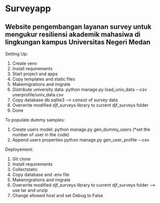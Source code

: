 # Surveyapp

## Website pengembangan layanan survey untuk mengukur resiliensi akademik mahasiwa di lingkungan kampus Universitas Negeri Medan

Setting Up:
1. Create venv
2. Install requirements
3. Start project and apps
4. Copy templates and static files
5. Makemigrations and migrate
6. Distribute university data: 
	python manage.py load_univ_data --csv userprofile/univ_data.csv
7. Copy database db.sqlite3 --> consist of survey data
8. Overwrite modified djf_surveys library to current djf_surveys folder
9. Done

To populate dummy samples:
1. Create users model:
	python manage.py gen_dummy_users (*set the number of user in the code)
2. Append users properties
	python manage.py gen_user_profile --csv 

Deployement:
1. Git clone 
2. Install requirements
3. Collectstatic
4. Copy database and .env file
5. Makemigrations and migrate
7. Overwrite modified djf_surveys library to current djf_surveys folder --> use tar and unzip
8. Change allowed host and set Debug to False
